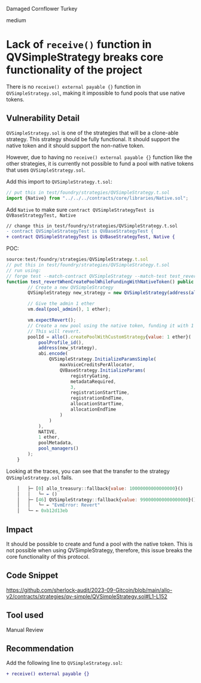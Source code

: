 Damaged Cornflower Turkey

medium

# Lack of `receive()` function in QVSimpleStrategy breaks core functionality of the project
There is no `receive() external payable {}` function in `QVSimpleStrategy.sol`, making it impossible to fund pools that use native tokens.

## Vulnerability Detail
`QVSimpleStrategy.sol` is one of the strategies that will be a clone-able strategy. This strategy should be fully functional. It should support the native token and it should support the non-native token.

However, due to having no `receive() external payable {}` function like the other strategies, it is currently not possible to fund a pool with native tokens that uses `QVSimpleStrategy.sol`.

Add this import to `QVSimpleStrategy.t.sol`:
```javascript
// put this in test/foundry/strategies/QVSimpleStrategy.t.sol
import {Native} from "../../../contracts/core/libraries/Native.sol";
```

Add `Native` to make sure `contract QVSimpleStrategyTest is QVBaseStrategyTest, Native`
```diff
// change this in test/foundry/strategies/QVSimpleStrategy.t.sol
- contract QVSimpleStrategyTest is QVBaseStrategyTest {
+ contract QVSimpleStrategyTest is QVBaseStrategyTest, Native {
```

POC:
```javascript
source:test/foundry/strategies/QVSimpleStrategy.t.sol
// put this in test/foundry/strategies/QVSimpleStrategy.t.sol
// run using:
// forge test --match-contract QVSimpleStrategy --match-test test_revertWhenCreatePoolWhileFundingWithNativeToken -vvvv
function test_revertWhenCreatePoolWhileFundingWithNativeToken() public {
        // Create a new QVSimpleStrategy
        QVSimpleStrategy new_strategy = new QVSimpleStrategy(address(allo()), "MockStrategy");

        // Give the admin 1 ether
        vm.deal(pool_admin(), 1 ether);

        vm.expectRevert();
        // Create a new pool using the native token, funding it with 1 ether.
        // This will revert.
        poolId = allo().createPoolWithCustomStrategy{value: 1 ether}(
            poolProfile_id(),
            address(new_strategy),
            abi.encode(
                QVSimpleStrategy.InitializeParamsSimple(
                    maxVoiceCreditsPerAllocator,
                    QVBaseStrategy.InitializeParams(
                        registryGating,
                        metadataRequired,
                        3,
                        registrationStartTime,
                        registrationEndTime,
                        allocationStartTime,
                        allocationEndTime
                    )
                )
            ),
            NATIVE,
            1 ether, 
            poolMetadata,
            pool_managers()
        );
    }
```

Looking at the traces, you can see that the transfer to the strategy `QVSimpleStrategy.sol` fails.
```javascript
    │   ├─ [0] allo_treasury::fallback{value: 10000000000000000}()
    │   │   └─ ← ()
    │   ├─ [46] QVSimpleStrategy::fallback{value: 990000000000000000}()
    │   │   └─ ← "EvmError: Revert"
    │   └─ ← 0xb12d13eb
```
## Impact
It should be possible to create and fund a pool with the native token. This is not possible when using QVSimpleStrategy, therefore, this issue breaks the core functionality of this protocol.

## Code Snippet
https://github.com/sherlock-audit/2023-09-Gitcoin/blob/main/allo-v2/contracts/strategies/qv-simple/QVSimpleStrategy.sol#L1-L152
## Tool used
Manual Review
## Recommendation
Add the following line to `QVSimpleStrategy.sol`:
```diff
+ receive() external payable {}
```